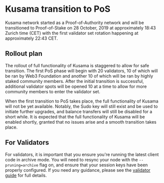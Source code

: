 # Kusama transition to PoS

Kusama network started as a Proof-of-Authority network and will be transitioned to Proof-of-Stake on 28 October, 2019 at approximately 18:43 Zurich time (CET) with the first validator set rotation happening at approximately 22:43 CET.

## Rollout plan

The rollout of full functionality of Kusama is staggered to allow for safe transition. The first PoS phase will
begin with 20 validators, 10 of which will be ran by Web3 Foundation and another 10 of which will be ran by highly staked
community members. After the initial transition is successful, additional validator spots will be opened 10 at a time
to allow for more community members to enter the validator set.

When the first transition to PoS takes place, the full functionality of Kusama will not be yet available. Notably,
the Sudo key will still exist and be used to initiate further upgrades, and balance transfers will still be disabled
for a short while. It is expected that the full functionality of Kusama will be enabled shortly, granted that no issues
arise and a smooth transition takes place.

## For Validators

For validators, it is important that you ensure you're running the latest client code in archive mode. You will need to
resync your node with the `--pruning=archive` flag on, and ensure that your session keys have been properly configured.
If you need any guidance, please see the [validator guide](https://wiki.polkadot.network/docs/en/maintain-guides-how-to-validate-kusama)
for full details.
